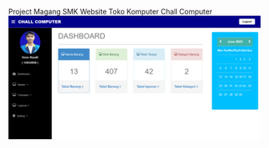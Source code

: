 Project Magang SMK
Website Toko Komputer Chall Computer 
![image](https://github.com/vinntodev/website_toko_computer/blob/b448330c17bbdc96e9c9b4dbc1a8bd38f9fb80f0/project3.png)
